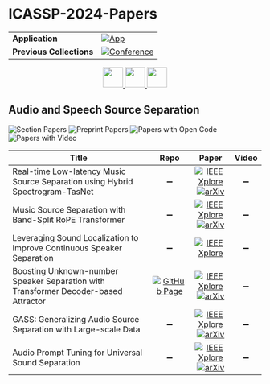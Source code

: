 # ICASSP-2024-Papers

<table>
    <tr>
        <td><strong>Application</strong></td>
        <td>
            <a href="https://huggingface.co/spaces/DmitryRyumin/NewEraAI-Papers" style="float:left;">
                <img src="https://img.shields.io/badge/🤗-NewEraAI--Papers-FFD21F.svg" alt="App" />
            </a>
        </td>
    </tr>
    <tr>
        <td><strong>Previous Collections</strong></td>
        <td>
            <a href="https://github.com/DmitryRyumin/ICASSP-2023-24-Papers/blob/main/README_2023.md">
                <img src="http://img.shields.io/badge/ICASSP-2023-0073AE.svg" alt="Conference">
            </a>
        </td>
    </tr>
</table>

<div align="center">
    <a href="https://github.com/DmitryRyumin/ICASSP-2023-24-Papers/blob/main/sections/2024/main/BISP-P7.md">
        <img src="https://cdn.jsdelivr.net/gh/DmitryRyumin/NewEraAI-Papers@main/images/left.svg" width="40" alt="" />
    </a>
    <a href="https://github.com/DmitryRyumin/ICASSP-2023-24-Papers/">
        <img src="https://cdn.jsdelivr.net/gh/DmitryRyumin/NewEraAI-Papers@main/images/home.svg" width="40" alt="" />
    </a>
    <a href="https://github.com/DmitryRyumin/ICASSP-2023-24-Papers/blob/main/sections/2024/main/SLP-L13.md">
        <img src="https://cdn.jsdelivr.net/gh/DmitryRyumin/NewEraAI-Papers@main/images/right.svg" width="40" alt="" />
    </a>
</div>

## Audio and Speech Source Separation

![Section Papers](https://img.shields.io/badge/Section%20Papers-6-42BA16) ![Preprint Papers](https://img.shields.io/badge/Preprint%20Papers-5-b31b1b) ![Papers with Open Code](https://img.shields.io/badge/Papers%20with%20Open%20Code-0-1D7FBF) ![Papers with Video](https://img.shields.io/badge/Papers%20with%20Video-0-FF0000)

| **Title** | **Repo** | **Paper** | **Video** |
|-----------|:--------:|:---------:|:---------:|
| Real-time Low-latency Music Source Separation using Hybrid Spectrogram-TasNet | :heavy_minus_sign: | [![IEEE Xplore](https://img.shields.io/badge/IEEE-10448381-E4A42C.svg)](https://ieeexplore.ieee.org/document/10448381) <br/> [![arXiv](https://img.shields.io/badge/arXiv-2402.17701-b31b1b.svg)](https://arxiv.org/abs/2402.17701) | :heavy_minus_sign: |
| Music Source Separation with Band-Split RoPE Transformer | :heavy_minus_sign: | [![IEEE Xplore](https://img.shields.io/badge/IEEE-10446843-E4A42C.svg)](https://ieeexplore.ieee.org/document/10446843) <br/> [![arXiv](https://img.shields.io/badge/arXiv-2309.02612-b31b1b.svg)](https://arxiv.org/abs/2309.02612) | :heavy_minus_sign: |
| Leveraging Sound Localization to Improve Continuous Speaker Separation | :heavy_minus_sign: | [![IEEE Xplore](https://img.shields.io/badge/IEEE-10446934-E4A42C.svg)](https://ieeexplore.ieee.org/document/10446934) | :heavy_minus_sign: |
| Boosting Unknown-number Speaker Separation with Transformer Decoder-based Attractor | [![GitHub Page](https://img.shields.io/badge/GitHub-Page-159957.svg)](https://42speech.github.io/septda/) | [![IEEE Xplore](https://img.shields.io/badge/IEEE-10446032-E4A42C.svg)](https://ieeexplore.ieee.org/document/10446032) <br/> [![arXiv](https://img.shields.io/badge/arXiv-2401.12473-b31b1b.svg)](https://arxiv.org/abs/2401.12473) | :heavy_minus_sign: |
| GASS: Generalizing Audio Source Separation with Large-scale Data | :heavy_minus_sign: | [![IEEE Xplore](https://img.shields.io/badge/IEEE-10446601-E4A42C.svg)](https://ieeexplore.ieee.org/document/10446601) <br/> [![arXiv](https://img.shields.io/badge/arXiv-2310.00140-b31b1b.svg)](https://arxiv.org/abs/2310.00140) | :heavy_minus_sign: |
| Audio Prompt Tuning for Universal Sound Separation | :heavy_minus_sign: | [![IEEE Xplore](https://img.shields.io/badge/IEEE-10447061-E4A42C.svg)](https://ieeexplore.ieee.org/document/10447061) <br/> [![arXiv](https://img.shields.io/badge/arXiv-2311.18399-b31b1b.svg)](https://arxiv.org/abs/2311.18399) | :heavy_minus_sign: |

